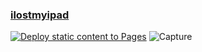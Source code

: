 ### <a href="https://ilostmyipad.github.io">ilostmyipad</a><br>
[![Deploy static content to Pages](https://github.com/ilostmyipad/ilostmyipad.github.io/actions/workflows/static.yml/badge.svg)](https://github.com/ilostmyipad/ilostmyipad.github.io/actions/workflows/static.yml)
![Capture](https://github.com/ilostmyipad/ilostmyipad.github.io/assets/161907159/b7870a13-56cb-498a-a5ef-810cefaac0c6)


